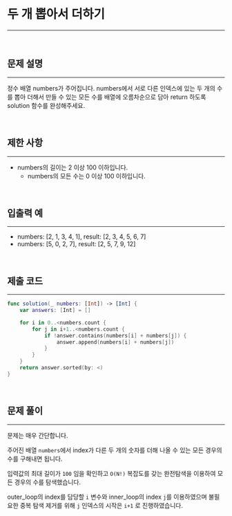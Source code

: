 # 두 개 뽑아서 더하기

---

<br>

## 문제 설명
---
정수 배열 numbers가 주어집니다. numbers에서 서로 다른 인덱스에 있는 두 개의 수를 뽑아 더해서 만들 수 있는 모든 수를 배열에 오름차순으로 담아 return 하도록 solution 함수를 완성해주세요.

<br>

## 제한 사항
---

- numbers의 길이는 2 이상 100 이하입니다.
    - numbers의 모든 수는 0 이상 100 이하입니다.


<br>

## 입출력 예
---

- numbers: [2, 1, 3, 4, 1], result: [2, 3, 4, 5, 6, 7]
- numbers: [5, 0, 2, 7], result: [2, 5, 7, 9, 12]

<br>

## 제출 코드
---

```swift
func solution(_ numbers: [Int]) -> [Int] {
    var answers: [Int] = []

    for i in 0..<numbers.count {
        for j in i+1..<numbers.count {
            if !answer.contains(numbers[i] + numbers[j]) {
                answer.append(numbers[i] + numbers[j])
            }
        }
    }
    return answer.sorted(by: <)
}
```

<br>

## 문제 풀이
---

문제는 매우 간단합니다.

주어진 배열 `numbers`에서 index가 다른 두 개의 숫자를 더해 나올 수 있는 모든 경우의 수를 구해내면 됩니다.

입력값의 최대 길이가 `100` 임을 확인하고 `O(N!)` 복잡도를 갖는 완전탐색을 이용하여 모든 경우의 수를 탐색했습니다. 

outer_loop의 index를 담당할 `i` 변수와 inner_loop의 index `j`를 이용하였으며 불필요한 중복 탐색 제거를 위해 `j` 인덱스의 시작은 `i+1` 로 진행하였습니다.

